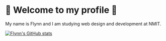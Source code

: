# :wave: Welcome to my profile :wave:
My name is Flynn and I am studying web design and development at NMIT.

[![Flynn's GitHub stats](https://github-readme-stats.vercel.app/api?username=fstevens30)](https://github.com/fstevens30/github-readme-stats)
